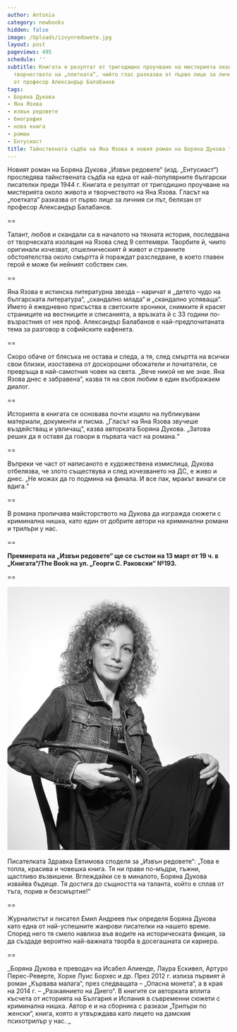 ```yaml
---
author: Antonia
category: newbooks
hidden: false
image: /Uploads/izvynredowete.jpg
layout: post
pageviews: 495
schedule: ''
subtitle: Книгата е резултат от тригодишно проучване на мистерията около живота и
  творчеството на „поетката“, чийто глас разказва от първо лице за личния ѝ път, белязан
  от професор Александър Балабанов
tags:
- Боряна Дукова
- Яна Язова
- извън редовете
- биография
- нова книга
- роман
- Ентусиаст
title: Тайнствената съдба на Яна Язова в новия роман на Боряна Дукова "Извън редовете"
---
```


Новият роман на Боряна Дукова „Извън редовете“ (изд. „Ентусиаст“) проследява тайнствената съдба на една от най-популярните български писателки преди 1944 г. Книгата е резултат от тригодишно проучване на мистерията около живота и творчеството на Яна Язова. Гласът на „поетката“ разказва от първо лице за личния си път, белязан от професор Александър Балабанов. 

\==

Талант, любов и скандали са в началото на тяхната история, последвана от творческата изолация на Язова след 9 септември. Творбите й, чиито оригинали изчезват, отшелническият й живот и странните обстоятелства около смъртта й пораждат разследване, в което главен герой е може би нейният собствен син.

\==

Яна Язова е истинска литературна звезда – наричат я „детето чудо на българската литература“, „скандално млада“ и „скандално успяваща“. Името й ежедневно присъства в светските хроники, снимките й красят страниците на вестниците и списанията, а връзката й с 33 години по-възрастния от нея проф. Александър Балабанов е най-предпочитаната тема за разговор в софийските кафенета. 

\==

Скоро обаче от блясъка не остава и следа, а тя, след смъртта на всички свои близки, изоставена от доскорошни обожатели и почитатели, се превръща в най-самотния човек на света. „Вече никой не ме знае. Яна Язова днес е забравена“, казва тя на своя любим в един въображаем диалог.

\==

Историята в книгата се основава почти изцяло на публикувани материали, документи и писма. „Гласът на Яна Язова звучеше въздействащ и увличащ“, казва авторката Боряна Дукова. „Затова реших да я оставя да говори в първата част на романа.“ 

\==

Въпреки че част от написаното е художествена измислица, Дукова отбелязва, че злото съществува и след изчезването на ДС, е  живо и днес. „Не можах да го подмина на финала. И все пак, мракът винаги се вдига.“

\==

В романа проличава майсторството на Дукова да изгражда сюжети с криминална нишка, като един от добрите автори на криминални романи и трилъри у нас.

\==

**Премиерата на „Извън редовете“ ще се състои на 13 март от 19 ч. в „Книгата“/The Book на ул. „Георги С. Раковски“ №193.**

\==

![](/Uploads/boryanadukova.jpg)

Писателката Здравка Евтимова споделя за „Извън редовете“: „Това е топла, красива и човешка книга. Тя ни прави по-мъдри, тъжни, щастливо възвишени. Вглеждайки се в миналото, Боряна Дукова извайва бъдеще. Тя достига до същността на таланта, който е сплав от тъга, порив и безсмъртие!“

\==

Журналистът и писател Емил Андреев пък определя Боряна Дукова като една от най-успешните жанрови писателки на нашето време. Според него тя смело навлиза във водите на историческата фикция, за да създаде вероятно най-важната творба в досегашната си кариера. 

\==

_Боряна Дукова е преводач на Исабел Алиенде, Лаура Ескивел, Артуро Перес-Реверте, Хорхе Луис Борхес и др. През 2012 г. излиза първият й роман „Кървава малага“, през следващата – „Опасна монета“, а в края на 2014 г. – „Разкаянието на Диего“. В книгите си авторката вплита късчета от историята на България и Испания в съвременни сюжети с криминална нишка. Автор е и на сборника с разкази „Трилъри по женски“, книга, която я утвърждава като лицето на дамския психотрилър у нас. _